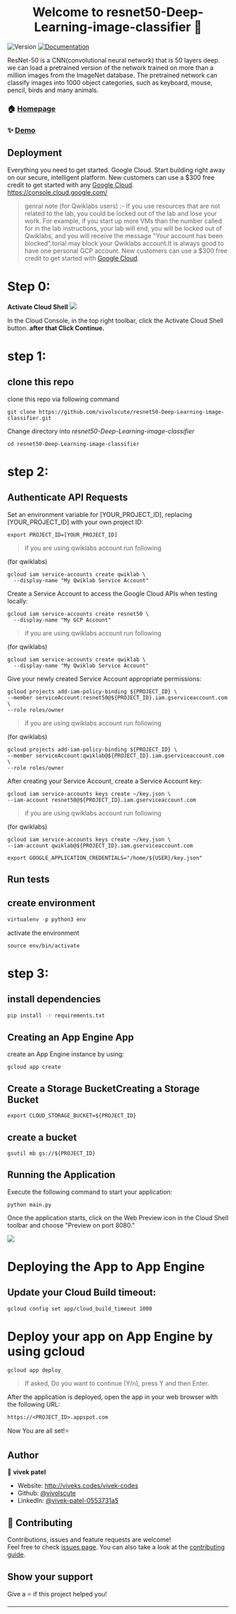 <h1 align="center">Welcome to resnet50-Deep-Learning-image-classifier 👋</h1>
<p>
  <img alt="Version" src="https://img.shields.io/badge/version-2.O-blue.svg?cacheSeconds=2592000" />
  <a href="https://raw.githubusercontent.com/vivolscute/resnet50-Deep-Learning-image-classifier/main/README.md" target="_blank">
    <img alt="Documentation" src="https://img.shields.io/badge/documentation-yes-brightgreen.svg" />
  </a>
</p>

 ResNet-50 is a CNN(convolutional neural network) that is 50 layers deep. we can load a pretrained version of the network trained on more than a million images from the ImageNet database. The pretrained network can classify images into 1000 object categories, such as keyboard, mouse, pencil, birds and many animals.

### 🏠 [Homepage](https://github.com/vivolscute/resnet50-Deep-Learning-image-classifier)

### ✨ [Demo](https://resnet50.pythonanywhere.com/)

## Deployment

Everything you need to get started. Google Cloud. Start building right away on our secure, intelligent platform. New customers can use a $300 free credit to get started with any 
[Google Cloud](https://console.cloud.google.com/).
 https://console.cloud.google.com/

> genral note (for Qwiklabs users) :-
If you use resources that are not related to the lab, you could be locked out of the lab and lose your work. For example, if you start up more VMs than the number called for in the lab instructions, your lab will end, you will be locked out of Qwiklabs, and you will receive the message "Your account has been blocked".torial may block your Qwiklabs account.It is always good to have one personal GCP account. New customers can use a $300 free credit to get started with
[Google Cloud](https://console.cloud.google.com/).

# Step 0: 

<b>Activate Cloud Shell</b>
![](https://cdn.qwiklabs.com/vdY5e%2Fan9ZGXw5a%2FZMb1agpXhRGozsOadHURcR8thAQ%3D)

In the Cloud Console, in the top right toolbar, click the Activate Cloud Shell button.
<b>after that Click Continue.</b>

# step 1:

## clone this repo
clone this repo via following command

```
git clone https://github.com/vivolscute/resnet50-Deep-Learning-image-classifier.git
```
Change directory into  <i>resnet50-Deep-Learning-image-classifier</i>

```
cd resnet50-Deep-Learning-image-classifier
```

# step 2:
## Authenticate API Requests

Set an environment variable for [YOUR_PROJECT_ID], replacing [YOUR_PROJECT_ID] with your own project ID:

```
export PROJECT_ID=[YOUR_PROJECT_ID]
```
> if you are using qwiklabs account run following

(for qwiklabs)
```
gcloud iam service-accounts create qwiklab \
  --display-name "My Qwiklab Service Account"
```
Create a Service Account to access the Google Cloud APIs when testing locally:
```
gcloud iam service-accounts create resnet50 \
  --display-name "My GCP Account"

```
> if you are using qwiklabs account run following

(for qwiklabs)
```
gcloud iam service-accounts create qwiklab \
  --display-name "My Qwiklab Service Account"
```
Give your newly created Service Account appropriate permissions:

```
gcloud projects add-iam-policy-binding ${PROJECT_ID} \
--member serviceAccount:resnet50@${PROJECT_ID}.iam.gserviceaccount.com \
--role roles/owner
```
> if you are using qwiklabs account run following

(for qwiklabs)
```
gcloud projects add-iam-policy-binding ${PROJECT_ID} \
--member serviceAccount:qwiklab@${PROJECT_ID}.iam.gserviceaccount.com \
--role roles/owner
```

After creating your Service Account, create a Service Account key:
```
gcloud iam service-accounts keys create ~/key.json \
--iam-account resnet50@${PROJECT_ID}.iam.gserviceaccount.com
```
> if you are using qwiklabs account run following 

(for qwiklabs)
```
gcloud iam service-accounts keys create ~/key.json \
--iam-account qwiklab@${PROJECT_ID}.iam.gserviceaccount.com
```

```
export GOOGLE_APPLICATION_CREDENTIALS="/home/${USER}/key.json"
```

## Run tests

## create environment

```python
virtualenv -p python3 env
```
activate the environment
```
source env/bin/activate
```
# step 3:
## install dependencies
```sh
pip install -r requirements.txt
```
## Creating an App Engine App
create an App Engine instance by using:
```
gcloud app create
```
## Create a Storage BucketCreating a Storage Bucket

```
export CLOUD_STORAGE_BUCKET=${PROJECT_ID}
```

## create a bucket
 ```
 gsutil mb gs://${PROJECT_ID}
 ```

## Running the Application
Execute the following command to start your application:
```
python main.py
```
Once the application starts, click on the Web Preview icon in the Cloud Shell toolbar and choose "Preview on port 8080."

![](https://cdn.qwiklabs.com/a6YnJv8GlGae4rnJIbjA27J8c7YApa%2B6noPFkkKxZjk%3D)

# Deploying the App to App Engine
## Update your Cloud Build timeout:
```
gcloud config set app/cloud_build_timeout 1000
```
# Deploy your app on App Engine by using gcloud
```
gcloud app deploy
```
> If asked, Do you want to continue (Y/n), press Y and then Enter.

After the application is deployed, open the app in your web browser with the following URL:
```
https://<PROJECT_ID>.appspot.com
``` 
Now You are all set!⭐️ 
## Author

👤 **vivek patel**

* Website: http://viveks.codes/vivek-codes
* Github: [@vivolscute](https://github.com/vivolscute)
* LinkedIn: [@vivek-patel-0553731a5](https://linkedin.com/in/vivek-patel-0553731a5)

## 🤝 Contributing

Contributions, issues and feature requests are welcome!<br />Feel free to check [issues page](https://github.com/vivolscute/resnet50-Deep-Learning-image-classifier/issues). You can also take a look at the [contributing guide](https://github.com/vivolscute/resnet50-Deep-Learning-image-classifier/pulls).

## Show your support

Give a ⭐️ if this project helped you!

***
